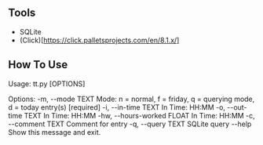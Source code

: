 ## Tools
- SQLite 
- (Click)[https://click.palletsprojects.com/en/8.1.x/] 

## How To Use
Usage: tt.py [OPTIONS]

Options:
  -m, --mode TEXT            Mode: n = normal, f = friday, q = querying mode,
                             d = today entry(s)  [required]
  -i, --in-time TEXT         In Time: HH:MM
  -o, --out-time TEXT        In Time: HH:MM
  -hw, --hours-worked FLOAT  In Time: HH:MM
  -c, --comment TEXT         Comment for entry
  -q, --query TEXT           SQLite query
  --help                     Show this message and exit.
